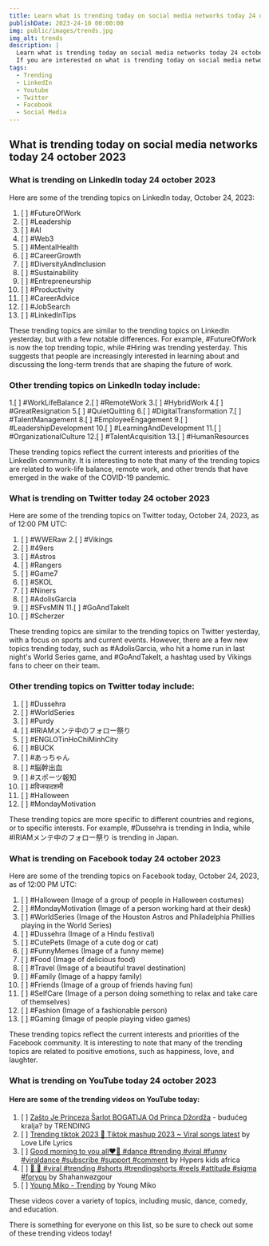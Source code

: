 ```yaml
---
title: Learn what is trending today on social media networks today 24 october 2023
publishDate: 2023-24-10 00:00:00
img: public/images/trends.jpg
img_alt: trends
description: |
  Learn what is trending today on social media networks today 24 october 2023. Learn what is trending on LinkedIn, Twitter, Facebook, YouTube.
  If you are interested on what is trending today on social media networks today 24 october 2023, then you are in the right place.
tags:
  - Trending
  - LinkedIn
  - Youtube
  - Twitter
  - Facebook
  - Social Media
---
```


## What is trending today on social media networks today 24 october 2023

### What is trending on LinkedIn today 24 october 2023

Here are some of the trending topics on LinkedIn today, October 24, 2023:

1. [ ] #FutureOfWork
2. [ ] #Leadership
3. [ ] #AI
4. [ ] #Web3
5. [ ] #MentalHealth
6. [ ] #CareerGrowth
7. [ ] #DiversityAndInclusion
8. [ ] #Sustainability
9. [ ] #Entrepreneurship
10. [ ] #Productivity
11. [ ] #CareerAdvice
12. [ ] #JobSearch
13. [ ] #LinkedInTips

These trending topics are similar to the trending topics on LinkedIn yesterday, but with a few notable differences. For example, #FutureOfWork is now the top trending topic, while #Hiring was trending yesterday. This suggests that people are increasingly interested in learning about and discussing the long-term trends that are shaping the future of work.

### Other trending topics on LinkedIn today include:

1.[ ] #WorkLifeBalance
2.[ ] #RemoteWork
3.[ ] #HybridWork
4.[ ] #GreatResignation
5.[ ] #QuietQuitting
6.[ ] #DigitalTransformation
7.[ ] #TalentManagement
8.[ ] #EmployeeEngagement
9.[ ] #LeadershipDevelopment
10.[ ] #LearningAndDevelopment
11.[ ] #OrganizationalCulture
12.[ ] #TalentAcquisition
13.[ ] #HumanResources

These trending topics reflect the current interests and priorities of the LinkedIn community. It is interesting to note that many of the trending topics are related to work-life balance, remote work, and other trends that have emerged in the wake of the COVID-19 pandemic.

### What is trending on Twitter today 24 october 2023

Here are some of the trending topics on Twitter today, October 24, 2023, as of 12:00 PM UTC:

1. [ ] #WWERaw
2.[ ] #Vikings
3. [ ] #49ers
4. [ ] #Astros
5. [ ] #Rangers
6. [ ] #Game7
7. [ ] #SKOL
8. [ ] #Niners
9. [ ] #AdolisGarcia
10. [ ] #SFvsMIN
11.[ ] #GoAndTakeIt
12. [ ] #Scherzer

These trending topics are similar to the trending topics on Twitter yesterday, with a focus on sports and current events. However, there are a few new topics trending today, such as #AdolisGarcia, who hit a home run in last night's World Series game, and #GoAndTakeIt, a hashtag used by Vikings fans to cheer on their team.

### Other trending topics on Twitter today include:

1. [ ] #Dussehra
2. [ ] #WorldSeries
3. [ ] #Purdy
4. [ ] #IRIAMメンテ中のフォロー祭り
5. [ ] #ENGLOTinHoChiMinhCity
6. [ ] #BUCK
7. [ ] #あっちゃん
8. [ ] #脳幹出血
9. [ ] #スポーツ報知
10. [ ] #विजयादशमी
11. [ ] #Halloween
12. [ ] #MondayMotivation

These trending topics are more specific to different countries and regions, or to specific interests. For example, #Dussehra is trending in India, while #IRIAMメンテ中のフォロー祭り is trending in Japan.

### What is trending on Facebook today 24 october 2023

Here are some of the trending topics on Facebook today, October 24, 2023, as of 12:00 PM UTC:

1. [ ] #Halloween (Image of a group of people in Halloween costumes)
2. [ ] #MondayMotivation (Image of a person working hard at their desk)
3. [ ] #WorldSeries (Image of the Houston Astros and Philadelphia Phillies playing in the World Series)
4. [ ] #Dussehra (Image of a Hindu festival)
5. [ ] #CutePets (Image of a cute dog or cat)
6. [ ] #FunnyMemes (Image of a funny meme)
7. [ ] #Food (Image of delicious food)
8. [ ] #Travel (Image of a beautiful travel destination)
9. [ ] #Family (Image of a happy family)
10. [ ] #Friends (Image of a group of friends having fun)
11. [ ] #SelfCare (Image of a person doing something to relax and take care of themselves)
12. [ ] #Fashion (Image of a fashionable person)
13. [ ] #Gaming (Image of people playing video games)

These trending topics reflect the current interests and priorities of the Facebook community. It is interesting to note that many of the trending topics are related to positive emotions, such as happiness, love, and laughter.

### What is trending on YouTube today 24 october 2023

#### Here are some of the trending videos on YouTube today:

1. [ ] [ Zašto Je Princeza Šarlot BOGATIJA Od Princa Džordža](http://www.youtube.com/watch?v=2Wy6Xq8Ow2E) - budućeg kralja? by TRENDING
2. [ ] [Trending tiktok 2023 🍹 Tiktok mashup 2023 ~ Viral songs latest](http://www.youtube.com/watch?v=PvzJ9BWP3pI) by Love Life Lyrics
3. [ ] [Good morning to you all❤️🙏 #dance #trending #viral #funny #viraldance #subscribe #support #comment](http://www.youtube.com/watch?v=aEkJWv8C4Z0) by Hypers kids africa
4. [ ] [  🗿 🗿 #viral #trending #shorts #trendingshorts #reels #attitude #sigma #foryou](http://www.youtube.com/watch?v=aY7uyaWutvE) by Shahanwazgour
5. [ ] [ Young Miko - Trending](http://www.youtube.com/watch?v=Urdz-97thSk) by Young Miko

These videos cover a variety of topics, including music, dance, comedy, and education. 

There is something for everyone on this list, so be sure to check out some of these trending videos today! 


